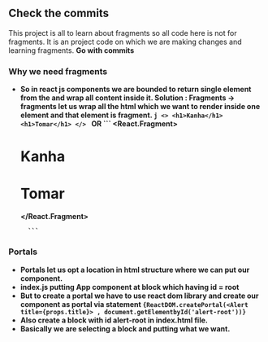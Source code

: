 ## Check the commits   
This project is all to learn about fragments so all code here is not for fragments.
It is an project code on which we are making changes and learning fragments.
<strong>Go with commits<strong>

### Why we need fragments
- So in react js components we are bounded to return single element from the and wrap all content inside it.
    Solution : Fragments -> fragments let us wrap all the html which we want to render inside one element and that element
        is fragment.
        ```j
        <>
            <h1>Kanha</h1>
            <h1>Tomar</h1>
        </>
        ```
        OR
        ```
        <React.Fragment>
            <h1>Kanha</h1>
            <h1>Tomar</h1>
        </React.Fragment>

        ```

### Portals     
- Portals let us opt a location in html structure where we can put our component.
- index.js putting App component at block which having id = root
- But to create a portal we have to use react dom library and create our component as portal via statement 
    ```{ReactDOM.createPortal(<Alert title={props.title}> , document.getElementbyId('alert-root'))}```
- Also create a block with id alert-root in index.html file.
- Basically we are selecting a block and putting what we want.